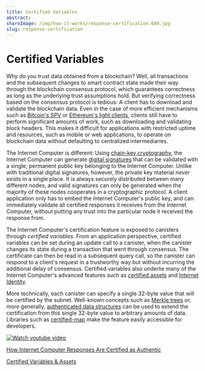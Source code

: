 ```yaml
---
title: Certified Variables
abstract: 
shareImage: /img/how-it-works/response-certification.600.jpg
slug: response-certification
---
```


# Certified Variables

Why do you trust data obtained from a blockchain? Well, all transactions and the subsequent changes to smart contract state made their way through the blockchain consensus protocol, which guarantees correctness as long as the underlying trust assumptions hold. But verifying correctness based on the consensus protocol is tedious: A client has to download and validate the blockchain data. Even in the case of more efficient mechanisms such as [Bitcoin's SPV](https://en.bitcoinwiki.org/wiki/Simplified_Payment_Verification) or [Ethereum's light clients](https://geth.ethereum.org/docs/interface/les), clients still have to perform significant amounts of work, such as downloading and validating block headers. This makes it difficult for applications with restricted uptime and resources, such as mobile or web applications, to operate on blockchain data without defaulting to centralized intermediaries.

The Internet Computer is different: Using [chain-key cryptography](/how-it-works/chain-key-technology), the Internet Computer can generate [digital signatures](https://en.wikipedia.org/wiki/Digital_signature) that can be validated with a single, permanent public key belonging to the Internet Computer. Unlike with traditional digital signatures, however, the private key material *never* exists in a single place. It is always securely distributed between many different nodes, and valid signatures can only be generated when the majority of these nodes cooperates in a cryptographic protocol. A client application only has to embed the Internet Computer's public key, and can immediately validate all certified responses it receives from the Internet Computer, without putting any trust into the particular node it received the response from.

The Internet Computer's certification feature is exposed to canisters through *certified variables*. From an application perspective, certified variables can be set during an update call to a canister, when the canister changes its state during a transaction that went through consensus. The certificate can then be read in a subsequent query call, so the canister can respond to a client's request in a trustworthy way but without incurring the additional delay of consensus. Certified variables also underlie many of the Internet Computer's advanced features such as [certified assets](/how-it-works/asset-certification/) and [Internet Identity](/how-it-works/web-authentication-identity/).

More technically, each canister can specify a single 32-byte value that will be certified by the subnet. Well-known concepts such as [Merkle trees](https://en.wikipedia.org/wiki/Merkle_tree) or, more generally, [authenticated data structures](https://cs.brown.edu/research/pubs/pdfs/2003/Tamassia-2003-ADS.pdf) can be used to extend the certification from this single 32-byte value to arbitrary amounts of data. Libraries such as [certified-map](https://github.com/dfinity/cdk-rs/tree/main/library/ic-certified-map) make the feature easily accessible for developers.

[![Watch youtube video](https://i.ytimg.com/vi/3mZHEfICi_U/maxresdefault.jpg)](https://www.youtube.com/watch?v=3mZHEfICi_U)

[How Internet Computer Responses Are Certified as Authentic](https://medium.com/dfinity/how-internet-computer-responses-are-certified-as-authentic-2ff1bb1ea659?)

[Certified Variables & Assets](https://assets.ctfassets.net/ywqk17d3hsnp/7AaD21HKM8kV3GguC8qWB4/5023bc305edb6fa3bd4aa593e72335c2/2021-06-10_Certified_variables_and_assets__1_.pdf)
